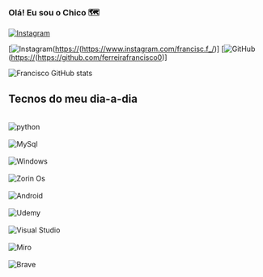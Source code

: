 ### Olá! Eu sou o Chico 🗺️

[![Instagram](https://img.shields.io/badge/Instagram-E4405F?style=for-the-badge&logo=instagram&logoColor=white)](https://www.instagram.com/francisc.f_/)

[![Instagram](https://img.shields.io/badge/Instagram-E4405F?style=for-the-badge&logo=instagram&logoColor=white)([https://](https://www.instagram.com/francisc.f_/)(https://www.instagram.com/francisc.f_/)]
[![GitHub](https://img.shields.io/badge/GitHub-100000?style=for-the-badge&logo=github&logoColor=white)([https://](https://www.instagram.com/francisc.f_/)(https://github.com/ferreirafrancisco0)]

![Francisco GitHub stats](https://github-readme-stats.vercel.app/api?username=ferreirafrancisco0_icons=true&theme=radical)

## Tecnos do meu dia-a-dia

<div style="display: inline_block"><br/>
  <img algin="center" alt="python" src="https://img.shields.io/badge/Python-14354C?style=for-the-badge&logo=python&logoColor=white"/> 
</div>
<div style="display: inline_block"><br/>
  <img algin="center" alt="MySql" src="https://img.shields.io/badge/MySQL-00000F?style=for-the-badge&logo=mysql&logoColor=white"/> 
</div>
<div style="display: inline_block"><br/>
  <img algin="center" alt="Windows" src="https://img.shields.io/badge/Windows-0078D6?style=for-the-badge&logo=windows&logoColor=white"/> 
</div>
<div style="display: inline_block"><br/>
  <img algin="center" alt="Zorin Os" src="https://img.shields.io/badge/Zorin%20OS-0CC1F3?style=for-the-badge&logo=zorin&logoColor=white"/> 
</div>
<div style="display: inline_block"><br/>
  <img algin="center" alt="Android" src="https://img.shields.io/badge/Android-3DDC84?style=for-the-badge&logo=android&logoColor=white"/> 
</div>
<div style="display: inline_block"><br/>
  <img algin="center" alt="Udemy" src="https://img.shields.io/badge/Udemy-EC5252?style=for-the-badge&logo=Udemy&logoColor=white"/> 
</div>
<div style="display: inline_block"><br/>
  <img algin="center" alt="Visual Studio" src="https://img.shields.io/badge/Visual_Studio_Code-0078D4?style=for-the-badge&logo=visual%20studio%20code&logoColor=white"/> 
</div>
<div style="display: inline_block"><br/>
  <img algin="center" alt="Miro" src="https://img.shields.io/badge/Miro-050038?style=for-the-badge&logo=Miro&logoColor=white"/> 
</div>
<div style="display: inline_block"><br/>
  <img algin="center" alt="Brave" src="	https://img.shields.io/badge/Brave-FF1B2D?style=for-the-badge&logo=Brave&logoColor=white"/> 
</div>
